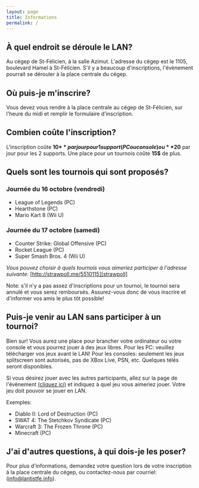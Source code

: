 ```yaml
---
layout: page
title: Informations
permalink: /
---
```


À quel endroit se déroule le LAN?
---------------------------------

Au cégep de St-Félicien, à la salle Azimut. L'adresse du cégep est le 1105, boulevard Hamel à St-Félicien.
S'il y a beaucoup d'inscriptions, l'évènement pourrait se dérouler à la place centrale du cégep.

Où puis-je m'inscrire?
----------------------

Vous devez vous rendre à la place centrale au cégep de St-Félicien, sur l'heure du midi et remplir le formulaire d'inscription.

Combien coûte l'inscription?
----------------------------

L'inscription coûte **10$** par jour pour 1 support (PC ou console) ou **20$** par jour pour les 2 supports.
Une place pour un tournois coûte **15$** de plus.

Quels sont les tournois qui sont proposés?
------------------------------------------

### Journée du 16 octobre (vendredi)

- League of Legends (PC)
- Hearthstone (PC)
- Mario Kart 8 (Wii U)

### Journée du 17 octobre (samedi)

- Counter Strike: Global Offensive (PC)
- Rocket League (PC)
- Super Smash Bros. 4 (Wii U)

_Vous pouvez choisir à quels tournois vous aimeriez participer à l'adresse suivante:_ [http://strawpoll.me/5510115][strawpoll]

Note: s'il n'y a pas assez d'inscriptions pour un tournoi, le tournoi sera annulé et vous serez remboursés.
Assurez-vous donc de vous inscrire et d'informer vos amis le plus tôt possible!

Puis-je venir au LAN sans participer à un tournoi?
--------------------------------------------------

Bien sur! Vous aurez une place pour brancher votre ordinateur ou votre console et vous pourrez jouer à des jeux libres.
Pour les PC: veuillez télécharger vos jeux avant le LAN!
Pour les consoles: seulement les jeux splitscreen sont autorisés, pas de XBox Live, PSN, etc.
Quelques télés seront disponibles.

Si vous désirez jouer avec les autres participants, allez sur la page de l'évènement [(cliquez ici)][pagefacebook] et indiquez à quel jeu vous aimeriez jouer.
Votre jeu doit pouvoir se jouer en LAN.

Exemples:

- Diablo II: Lord of Destruction (PC)
- SWAT 4: The Stetchkov Syndicate (PC)
- Warcraft 3: The Frozen Throne (PC)
- Minecraft (PC)

J'ai d'autres questions, à qui dois-je les poser?
-------------------------------------------------

Pour plus d'informations, demandez votre question lors de votre inscription à la place centrale du cégep, ou contactez-nous par courriel: (info@lantistfe.info).


[strawpoll]:    http://strawpoll.me/5510115
[pagefacebook]: https://www.facebook.com/events/1500346320263542
